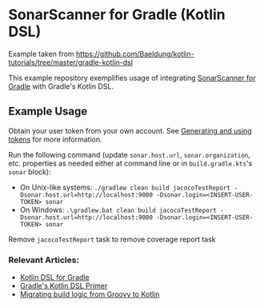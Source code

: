 # SonarScanner for Gradle (Kotlin DSL)

Example taken from https://github.com/Baeldung/kotlin-tutorials/tree/master/gradle-kotlin-dsl

This example repository exemplifies usage of integrating [SonarScanner for Gradle](https://docs.sonarqube.org/latest/analyzing-source-code/scanners/sonarscanner-for-gradle/) with Gradle's Kotlin DSL.

## Example Usage
Obtain your user token from your own account. See [Generating and using tokens](https://docs.sonarqube.org/latest/user-guide/user-account/generating-and-using-tokens/) for more information.

Run the following command (update `sonar.host.url`, `sonar.organization`, etc. properties as needed either at command line or in `build.gradle.kts`'s `sonar` block):
* On Unix-like systems:
  `./gradlew clean build jacocoTestReport -Dsonar.host.url=http://localhost:9000 -Dsonar.login=<INSERT-USER-TOKEN> sonar`
* On Windows:
  `.\gradlew.bat clean build jacocoTestReport -Dsonar.host.url=http://localhost:9000 -Dsonar.login=<INSERT-USER-TOKEN> sonar`

Remove `jacocoTestReport` task to remove coverage report task

### Relevant Articles:
- [Kotlin DSL for Gradle](https://www.baeldung.com/kotlin/gradle-dsl)
- [Gradle's Kotlin DSL Primer](https://docs.gradle.org/current/userguide/kotlin_dsl.html)
- [Migrating build logic from Groovy to Kotlin](https://docs.gradle.org/current/userguide/migrating_from_groovy_to_kotlin_dsl.html#migrating_groovy_kotlin)
